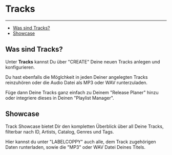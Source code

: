 # Tracks

---

- [Was sind Tracks?](#was-sind-tracks)
- [Showcase](#showcase)

<a name="was-sind-tracks"></a>
## Was sind Tracks?
Unter **Tracks** kannst Du über "CREATE" Deine neuen Tracks anlegen und konfigurieren.

Du hast ebenfalls die Möglchkeit in jeden Deiner angelegten Tracks reinzuhören oder die Audio Datei als MP3 oder WAV runterzuladen. 

Füge dann Deine Tracks ganz einfach zu Deinem "Release Planer" hinzu oder integriere dieses in Deinen "Playlist Manager".

<a name="showcase"></a>
## Showcase
Track Showcase bietet Dir den kompletten Überblick  über all Deine Tracks, filterbar nach ID, Artists, Catalog, Genres und Tags.

Hier kannst du unter "LABELCOPPY" auch alle, dem Track zugehörigen Daten runterladen, sowie die "MP3" oder WAV Datei Deines Titels.

